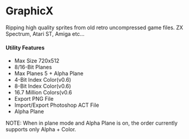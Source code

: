 # GraphicX
Ripping high quality sprites from old retro uncompressed game files.
ZX Spectrum, Atari ST, Amiga etc...

<h4>Utility Features</h4>
<ul>
  <li>Max Size 720x512</li>
  <li>8/16-Bit Planes</li>
  <li>Max Planes 5 + Alpha Plane</li>
  <li>4-Bit Index Color(v0.6)</li>
  <li>8-Bit Index Color(v0.6)</li>
  <li>16.7 Million Colors(v0.6</li>
  <li>Export PNG File</li>
  <li>Import/Export Photoshop ACT File</li>
  <li>Alpha Plane</li>
</ul
  
 NOTE: When in plane mode and Alpha Plane is on, the order currently supports only Alpha + Color.

